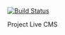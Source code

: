 [![Build Status](https://travis-ci.org/livecms/liveCMS.svg?branch=master)](https://travis-ci.org/livecms/liveCMS)



Project Live CMS
